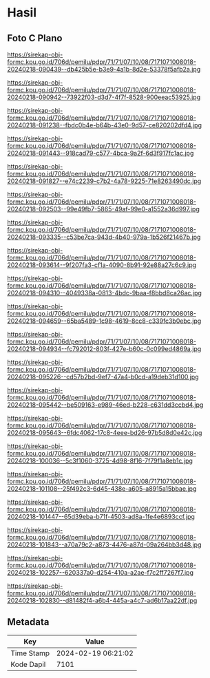 # Hasil

## Foto C Plano

https://sirekap-obj-formc.kpu.go.id/706d/pemilu/pdpr/71/71/07/10/08/7171071008018-20240218-090439--db425b5e-b3e9-4a1b-8d2e-53378f5afb2a.jpg

https://sirekap-obj-formc.kpu.go.id/706d/pemilu/pdpr/71/71/07/10/08/7171071008018-20240218-090942--73922f03-d3d7-4f7f-8528-900eeac53925.jpg

https://sirekap-obj-formc.kpu.go.id/706d/pemilu/pdpr/71/71/07/10/08/7171071008018-20240218-091238--fbdc0b4e-b64b-43e0-9d57-ce820202dfd4.jpg

https://sirekap-obj-formc.kpu.go.id/706d/pemilu/pdpr/71/71/07/10/08/7171071008018-20240218-091443--918cad79-c577-4bca-9a2f-6d3f917fc1ac.jpg

https://sirekap-obj-formc.kpu.go.id/706d/pemilu/pdpr/71/71/07/10/08/7171071008018-20240218-091827--e74c2239-c7b2-4a78-9225-71e8263490dc.jpg

https://sirekap-obj-formc.kpu.go.id/706d/pemilu/pdpr/71/71/07/10/08/7171071008018-20240218-092503--99e49fb7-5865-49af-99e0-a1552a36d997.jpg

https://sirekap-obj-formc.kpu.go.id/706d/pemilu/pdpr/71/71/07/10/08/7171071008018-20240218-093335--c53be7ca-943d-4b40-979a-1b526f21467b.jpg

https://sirekap-obj-formc.kpu.go.id/706d/pemilu/pdpr/71/71/07/10/08/7171071008018-20240218-093614--9f207fa3-cf1a-4090-8b91-92e88a27c6c9.jpg

https://sirekap-obj-formc.kpu.go.id/706d/pemilu/pdpr/71/71/07/10/08/7171071008018-20240218-094310--4049338a-0813-4bdc-9baa-f8bbd8ca26ac.jpg

https://sirekap-obj-formc.kpu.go.id/706d/pemilu/pdpr/71/71/07/10/08/7171071008018-20240218-094659--65ba5489-1c98-4619-8cc8-c339fc3b0ebc.jpg

https://sirekap-obj-formc.kpu.go.id/706d/pemilu/pdpr/71/71/07/10/08/7171071008018-20240218-094934--fc792012-803f-427e-b60c-0c099ed4869a.jpg

https://sirekap-obj-formc.kpu.go.id/706d/pemilu/pdpr/71/71/07/10/08/7171071008018-20240218-095226--cd57b2bd-9ef7-47a4-b0cd-a19deb31d100.jpg

https://sirekap-obj-formc.kpu.go.id/706d/pemilu/pdpr/71/71/07/10/08/7171071008018-20240218-095442--be509163-e989-46ed-b228-c631dd3ccbd4.jpg

https://sirekap-obj-formc.kpu.go.id/706d/pemilu/pdpr/71/71/07/10/08/7171071008018-20240218-095643--6fdc4062-17c8-4eee-bd26-97b5d8d0e42c.jpg

https://sirekap-obj-formc.kpu.go.id/706d/pemilu/pdpr/71/71/07/10/08/7171071008018-20240218-100036--5c3f1060-3725-4d98-8f16-7f79f1a8eb1c.jpg

https://sirekap-obj-formc.kpu.go.id/706d/pemilu/pdpr/71/71/07/10/08/7171071008018-20240218-101108--25f492c3-6d45-438e-a605-a8915a15bbae.jpg

https://sirekap-obj-formc.kpu.go.id/706d/pemilu/pdpr/71/71/07/10/08/7171071008018-20240218-101447--65d39eba-b71f-4503-ad8a-1fe4e6893ccf.jpg

https://sirekap-obj-formc.kpu.go.id/706d/pemilu/pdpr/71/71/07/10/08/7171071008018-20240218-101843--a70a79c2-a873-4476-a87d-09a264bb3d48.jpg

https://sirekap-obj-formc.kpu.go.id/706d/pemilu/pdpr/71/71/07/10/08/7171071008018-20240218-102257--620337a0-d254-410a-a2ae-f7c2ff7267f7.jpg

https://sirekap-obj-formc.kpu.go.id/706d/pemilu/pdpr/71/71/07/10/08/7171071008018-20240218-102830--d81482f4-a6b4-445a-a4c7-ad6b17aa22df.jpg


## Metadata

| Key        | Value               |
| ---------- | ------------------- |
| Time Stamp | 2024-02-19 06:21:02 |
| Kode Dapil | 7101                |



